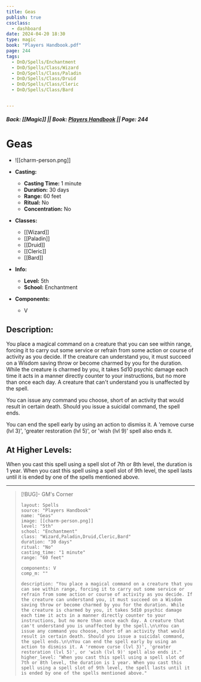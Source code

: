 ```yaml
---
title: Geas
publish: true
cssclass:
  - dashboard
date: 2024-04-20 18:30
type: magic
book: "Players Handbook.pdf"
page: 244
tags:
  - DnD/Spells/Enchantment
  - DnD/Spells/Class/Wizard
  - DnD/Spells/Class/Paladin
  - DnD/Spells/Class/Druid
  - DnD/Spells/Class/Cleric
  - DnD/Spells/Class/Bard


---
```


##### Back: [[Magic]] || Book: [Players Handbook](https://drive.google.com/drive/folders/1O5bhpYizcIT5xxAoLOuzCRht_PVS7VSG?usp=sharing) || Page: 244

# Geas
- ![[charm-person.png]]
- **Casting:**
    - **Casting Time:** 1 minute
    - **Duration:** 30 days
    - **Range:** 60 feet
    - **Ritual:** No
    - **Concentration:** No
- **Classes:**
    - [[Wizard]]
    - [[Paladin]]
    - [[Druid]]
    - [[Cleric]]
    - [[Bard]]

- **Info:**
    - **Level:** 5th
    - **School:** Enchantment
- **Components:**
    - V


## Description:
You place a magical command on a creature that you can see within range, forcing it to carry out some service or refrain from some action or course of activity as you decide. If the creature can understand you, it must succeed on a Wisdom saving throw or become charmed by you for the duration. While the creature is charmed by you, it takes 5d10 psychic damage each time it acts in a manner directly counter to your instructions, but no more than once each day. A creature that can't understand you is unaffected by the spell.

You can issue any command you choose, short of an activity that would result in certain death. Should you issue a suicidal command, the spell ends.

You can end the spell early by using an action to dismiss it. A 'remove curse (lvl 3)', 'greater restoration (lvl 5)', or 'wish (lvl 9)' spell also ends it.

## At Higher Levels:
When you cast this spell using a spell slot of 7th or 8th level, the duration is 1 year. When you cast this spell using a spell slot of 9th level, the spell lasts until it is ended by one of the spells mentioned above.

---

> [!BUG]- GM's Corner
>
> ```statblock
> layout: Spells
> source: "Players Handbook"
> name: "Geas"
> image: [[charm-person.png]]
> level: "5th"
> school: "Enchantment"
> class: "Wizard,Paladin,Druid,Cleric,Bard"
> duration: "30 days"
> ritual: "No"
> casting_time: "1 minute"
> range: "60 feet"
>
> components: V
> comp_m: ""
>
> description: "You place a magical command on a creature that you can see within range, forcing it to carry out some service or refrain from some action or course of activity as you decide. If the creature can understand you, it must succeed on a Wisdom saving throw or become charmed by you for the duration. While the creature is charmed by you, it takes 5d10 psychic damage each time it acts in a manner directly counter to your instructions, but no more than once each day. A creature that can't understand you is unaffected by the spell.\n\nYou can issue any command you choose, short of an activity that would result in certain death. Should you issue a suicidal command, the spell ends.\n\nYou can end the spell early by using an action to dismiss it. A 'remove curse (lvl 3)', 'greater restoration (lvl 5)', or 'wish (lvl 9)' spell also ends it."
> higher_level: "When you cast this spell using a spell slot of 7th or 8th level, the duration is 1 year. When you cast this spell using a spell slot of 9th level, the spell lasts until it is ended by one of the spells mentioned above."
> ```
